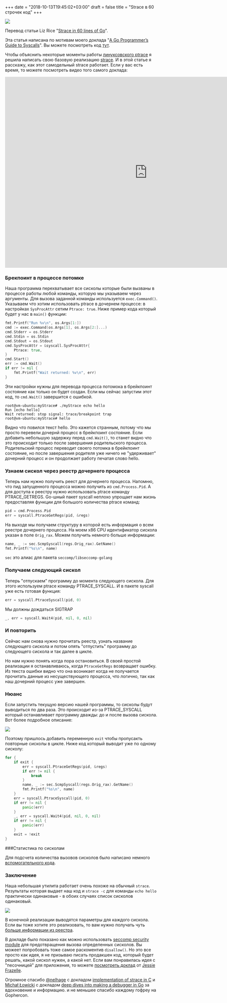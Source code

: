 +++
date = "2018-10-13T19:45:02+03:00"
draft = false
title = "Strace в 60 строчек код"
+++

![](/img/strace/main.png)

Перевод статьи Liz Rice "[Strace in 60 lines of Go](https://hackernoon.com/strace-in-60-lines-of-go-b4b76e3ecd64)".

Эта статья написана по мотивам моего доклада "[A Go Programmer’s Guide to Syscalls](https://gophercon.com/speakers/27)". Вы можете посмотреть код [тут](http://github.com/lizrice/strace-from-scratch).

Чтобы объяснить некоторые моменты работы [линуксовского ptrace](http://man7.org/linux/man-pages/man2/ptrace.2.html) я решила написать свою базовую реализацию [strace](http://man7.org/linux/man-pages/man1/strace.1.html). И в этой статье я расскажу, как этот самодельный strace работает. Если у вас есть время, то можете посмотреть видео того самого доклада:

<!--more-->

<iframe width="935" height="630" src="https://www.youtube.com/embed/01w7viEZzXQ?start=11" frameborder="0" allow="autoplay; encrypted-media" allowfullscreen></iframe>

### Брекпоинт в процессе потомке

Наша программа перехватывает все сисколы которые были вызваны в процессе работы любой команды, которую мы указываем через аргументы. Для вызова заданной команды используется `exec.Command()`. Указываем что хотим использовать ptrace в дочернем процессе: в настройках `SysProcAttr` сетим `Ptrace: true`. Ниже пример кода который будет у нас в `main()` функции:

```go
fmt.Printf("Run %v\n", os.Args[1:])
cmd := exec.Command(os.Args[1], os.Args[2:]...)
cmd.Stderr = os.Stderr
cmd.Stdin = os.Stdin
cmd.Stdout = os.Stdout
cmd.SysProcAttr = &syscall.SysProcAttr{
    Ptrace: true,
}
cmd.Start()
err := cmd.Wait()
if err != nil {
    fmt.Printf("Wait returned: %v\n", err)
}
```

Эти настройки нужны для перевода процесса потомока в брейкпоинт состояние как только он будет создан. Если мы сейчас запустим этот код, то `cmd.Wait()` завершится с ошибкой.

```
root@vm-ubuntu:myStrace# ./myStrace echo hello
Run [echo hello]
Wait returned: stop signal: trace/breakpoint trap
root@vm-ubuntu:myStrace# hello
```

Видно что повился текст hello. Это кажется странным, потому что мы просто перевели дочернй процесс в брейкпоинт состояние. Если добавить небольшую задержку перед `cmd.Wait()`, то станет видно что это происходит только после завершения родительского процесса. Родительский процесс переводит своего потомка в брейкпоинт состояние, но после завершения родителя уже ничего не "удерживает" дочерний процесс и он продолжает работу печатая слово hello.

### Узнаем сискол через реестр дочернего процесса

Теперь нам нужно получить реест для дочернего процесса. Напомню, что пид запущенного процесса можно получить из `cmd.Process.Pid`. А для доступа к реестру нужно использовать ptrace команду PTRACE_GETREGS. Go-шный пакет syscall неплохо упрощает нам жизнь предоставляя функции для большого количества ptrace команд:

```go
pid = cmd.Process.Pid
err = syscall.PtraceGetRegs(pid, &regs)
```

На выходе мы получаем структуру в которой есть информация о всем реестре дочернего процесса. На моем x86 CPU идентификатор сискола указан в поле `Orig_rax`. Можем получить немного больше информации:

```go
name, _ := sec.ScmpSyscall(regs.Orig_rax).GetName()
fmt.Printf("%s\n", name)
```

`sec` это алиас для пакета `seccomp/libseccomp-golang`

### Получаем следующий сискол

Теперь "отпускаем" программу до момента следующего сискола. Для этого используем ptrace команду PTRACE_SYSCALL. И в пакете syscall уже есть готовая функция:

```go
err = syscall.PtraceSyscall(pid, 0)
```

Мы должны дождаться SIGTRAP

```go
_, err = syscall.Wait4(pid, nil, 0, nil)
```

### И повторить

Сейчас нам снова нужно прочитать реестр, узнать название следующего сискола и потом опять "отпустить" программу до следующего сискола и так далее в цикле.

Но нам нужно понять когда пора остановиться. В своей простой реализации я останавливаюсь, когда `PtraceGetRegs` возвращает ошибку. Из текста ошибки видно что она возникает когда не получается прочитать данные из несуществующего процесса, что логично, так как наш дочерний процесс уже завершен.

### Нюанс 

Если запустить текущую версию нашей программы, то сисколы будут выводиться по два раза. Это происходит из-за PTRACE_SYSCALL который останавливает программу дважды: до и после вызова сискола. Вот более подробное описание:

![](/img/syscall/syscall.png)

Поэтому пришлось добавить переменную `exit` чтобы пропусакть повторные сисколы в цикле. Ниже код который выводит уже по одному сисколу:

```go
for {
    if exit {
        err = syscall.PtraceGetRegs(pid, &regs)
        if err != nil {
            break
        }
        name, _ := sec.ScmpSyscall(regs.Orig_rax).GetName()
        fmt.Printf("%s\n", name)
    }
    err = syscall.PtraceSyscall(pid, 0)
    if err != nil {
        panic(err)
    }
    _, err = syscall.Wait4(pid, nil, 0, nil)
    if err != nil {
        panic(err)
    }
    exit = !exit
}
```

###Статистика по сисколам

Для подсчета количества вызовов сисколов было написано немного [вспомогательного кода](https://github.com/lizrice/strace-from-scratch/blob/master/syscallcounter.go).

### Заключение

Наша небольшая утилита работает очень похоже на обычный `strace`. Результаты которая выдает наш код и `strace -c`  для команды `echo hello` практически одинаковые - в обоих случаях список сисколов одинаковый.

<a href="https://asciinema.org/a/TcEvXJvxXS6YyzCtowWpOfq6z" target="_blank"><img src="https://asciinema.org/a/TcEvXJvxXS6YyzCtowWpOfq6z.png" /></a>

В конечной реализации выводятся параметры для каждого сискола. Если вы тоже хотите это реализовать, то вам нужно получать чуть [больше информации из реестра](http://syscalls.kernelgrok.com/).

В докладе было показано как можно использовать [seccomp security module](http://blog.aquasec.com/new-docker-security-features-and-what-they-mean-seccomp-profiles) для предотвращения вызова определенных сисколов. Вы можеет попробовать тоже самое раскоментив `disallow()`. Но это все просто как идея, я не призываю писать продакшен код, который будет решать, какой сискол нужен, а какой нет. Если вам понравилась идея с  "песочницей" для приложения, то можете [посмотреть доклад](https://www.google.co.uk/url?sa=t&rct=j&q=&esrc=s&source=web&cd=1&cad=rja&uact=8&ved=0ahUKEwitiNyuipDVAhXrAMAKHYl5BqMQtwIIKzAA&url=https%3A%2F%2Fwww.youtube.com%2Fwatch%3Fv%3DBuFTHOgsgAY&usg=AFQjCNEvLzasIbNnh-u61pkQJtH6rssj7Q) от [Jessie Frazelle](https://medium.com/@jessfraz).

Огромное спасибо [@nelhage](https://medium.com/@nelhage) с докладом [implementation of strace in C](https://blog.nelhage.com/2010/08/write-yourself-an-strace-in-70-lines-of-code/) и [Michał Łowicki](https://medium.com/@mlowicki) с докладом [deep dives into making a debugger in Go](https://medium.com/golangspec/making-debugger-for-golang-part-i-53124284b7c8)  за вдохновение и информацию. и не меньшее спасибо каждому гофреу на Gophercon.